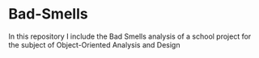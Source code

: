 # Bad-Smells
In this repository I include the Bad Smells analysis of a school project for the subject of Object-Oriented Analysis and Design
